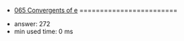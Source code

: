 + [065 Convergents of e](http://projecteuler.net/problem=65)
========================

- answer: 272 
- min used time: 0 ms

